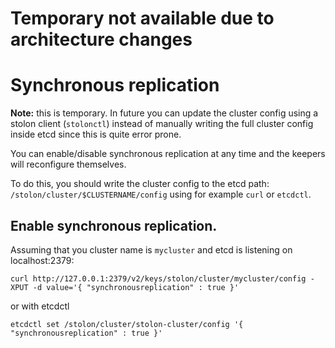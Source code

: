 # Temporary not available due to architecture changes #

# Synchronous replication

**Note:** this is temporary. In future you can update the cluster config using a stolon client (`stolonctl`) instead of manually writing the full cluster config inside etcd since this is quite error prone.

You can enable/disable synchronous replication at any time and the keepers will reconfigure themselves.

To do this, you should write the cluster config to the etcd path: `/stolon/cluster/$CLUSTERNAME/config` using for example `curl` or `etcdctl`.

## Enable synchronous replication.

Assuming that you cluster name is `mycluster` and etcd is listening on localhost:2379:
```
curl http://127.0.0.1:2379/v2/keys/stolon/cluster/mycluster/config -XPUT -d value='{ "synchronousreplication" : true }'
```

or with etcdctl
```
etcdctl set /stolon/cluster/stolon-cluster/config '{ "synchronousreplication" : true }'
```
